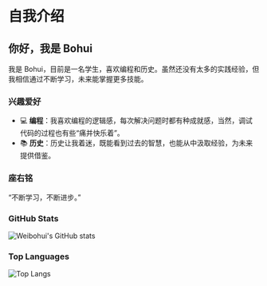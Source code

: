 # 自我介绍

## 你好，我是 Bohui

我是 Bohui，目前是一名学生，喜欢编程和历史。虽然还没有太多的实践经验，但我相信通过不断学习，未来能掌握更多技能。

### 兴趣爱好

- 💻 **编程**：我喜欢编程的逻辑感，每次解决问题时都有种成就感，当然，调试代码的过程也有些“痛并快乐着”。
- 📚 **历史**：历史让我着迷，既能看到过去的智慧，也能从中汲取经验，为未来提供借鉴。

### 座右铭

“不断学习，不断进步。”

### GitHub Stats
![Weibohui's GitHub stats](https://github-readme-stats.vercel.app/api?username=weibohui0056&show_icons=true&theme=radical)

### Top Languages
![Top Langs](https://github-readme-stats.vercel.app/api/top-langs/?username=weibohui0056&layout=compact&theme=radical)
